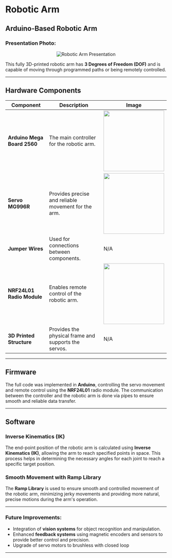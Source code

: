 # Robotic Arm
## Arduino-Based Robotic Arm

### Presentation Photo:
<div align="center">
  <img src="https://github.com/user-attachments/assets/6278c84c-629a-4eab-a5c2-bc387418545e" alt="Robotic Arm Presentation" />
</div>

This fully 3D-printed robotic arm has **3 Degrees of Freedom (DOF)** and is capable of moving through programmed paths or being remotely controlled.

---

## Hardware Components

| Component                       | Description                                     | Image                                           |
|---------------------------------|-------------------------------------------------|-------------------------------------------------|
| **Arduino Mega Board 2560**     | The main controller for the robotic arm.        | <img src="https://github.com/user-attachments/assets/e6766c17-01ea-4975-b96d-f214c8e90fee" width="189" />|
| **Servo MG996R**                | Provides precise and reliable movement for the arm. |<img src="https://github.com/user-attachments/assets/4b530668-54f5-4da7-a167-ca8fb7dc8403" width="189" /> |
| **Jumper Wires**                | Used for connections between components.        | N/A                                             |
| **NRF24L01 Radio Module**       | Enables remote control of the robotic arm.      | <img src="https://github.com/user-attachments/assets/bfef76a2-627c-448e-bd71-983fd51cfc2e" width="189" /> |
| **3D Printed Structure**        | Provides the physical frame and supports the servos. | N/A                                             |

---

## Firmware

The full code was implemented in **Arduino**, controlling the servo movement and remote control using the **NRF24L01** radio module. The communication between the controller and the robotic arm is done via pipes to ensure smooth and reliable data transfer.

---

## Software

### Inverse Kinematics (IK)
The end-point position of the robotic arm is calculated using **Inverse Kinematics (IK)**, allowing the arm to reach specified points in space. This process helps in determining the necessary angles for each joint to reach a specific target position.

### Smooth Movement with Ramp Library
The **Ramp Library** is used to ensure smooth and controlled movement of the robotic arm, minimizing jerky movements and providing more natural, precise motions during the arm's operation.

---

### Future Improvements:
- Integration of **vision systems** for object recognition and manipulation.
- Enhanced **feedback systems** using magnetic encoders and sensors to provide better control and precision.
- Upgrade of servo motors to brushless with closed loop

---
